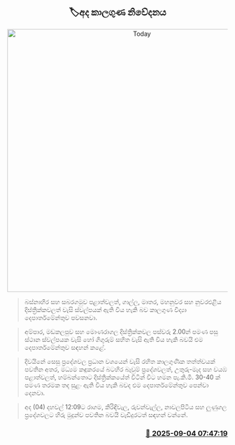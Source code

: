 <p align='center'><b><h2 align='center' title='Today's weather forecast'>🏷අද කාලගුණ නිවේදනය</h2></b></p>
<p align='center'><img src='https://helakuru.sgp1.cdn.digitaloceanspaces.com/esana/images/lib/weather-thumb-new-1[1].jpg' width='600' alt='Today's weather forecast'></p>

> බස්නාහිර සහ සබරගමුව පළාත්වලත්, ගාල්ල, මාතර, මහනුවර සහ නුවරඑළිය දිස්ත්‍රික්කවලත් වැසි ස්වල්පයක් ඇති විය හැකි බව කාලගුණ විද්‍යා දෙපාර්තමේන්තුව පවසනවා.

> අම්පාර, මඩකලපුව සහ මොණරාගල දිස්ත්‍රික්කවල පස්වරු 2.00න් පමණ පසු ස්ථාන ස්වල්පයක වැසි හෝ ගිගුරුම් සහිත වැසි ඇති විය හැකි බවයි එම දෙපාර්තමේන්තුව සඳහන් කළේ.

> දිවයිනේ සෙසු ප්‍රදේශවල ප්‍රධාන වශයෙන් වැසි රහිත කාලගුණික තත්ත්වයක් පවතින අතර, මධ්‍යම කඳුකරයේ බටහිර බෑවුම් ප්‍රදේශවලත්, උතුරු-මැද සහ වයඹ පළාත්වලත්, හම්බන්තොට දිස්ත්‍රික්කයේත් විටින් විට හමන පැ.කි.මී. 30-40 ක් පමණ තරමක තද සුළං ඇති විය හැකි බවද එම දෙපාර්තමේන්තුව පෙන්වා දෙනවා.

> අද (04) දහවල් 12:09ට රාගම, කිරිඳිවැල, රුවන්වැල්ල, නාවලපිටිය සහ ලුණුගල ප්‍රදේශවලට හිරු මුදුන්ව පවතින බවයි වැඩිදුරටත් සඳහන් වන්නේ.



<h3 align='right'><a href='https://www.helakuru.lk/esana/p/113331/'>📅 2025-09-04 07:47:19</a></h3>
